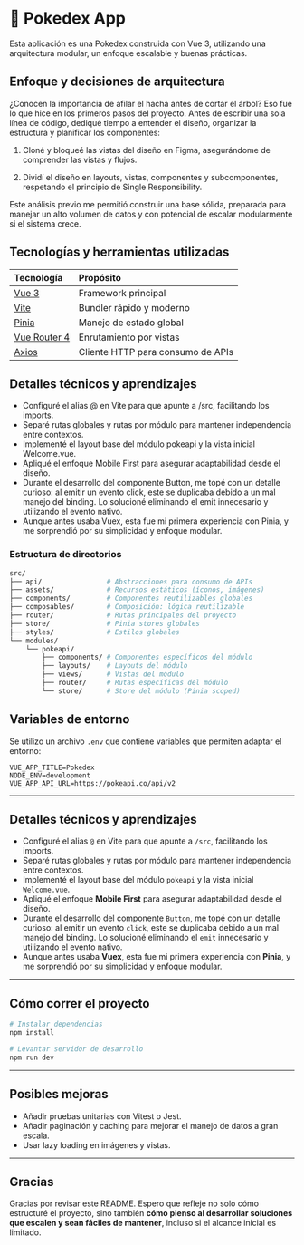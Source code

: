 # 🐉 Pokedex App

 Esta aplicación es una Pokedex construida con Vue 3, utilizando una arquitectura modular, un enfoque escalable y buenas prácticas.

 ## Enfoque y decisiones de arquitectura
¿Conocen la importancia de afilar el hacha antes de cortar el árbol?
Eso fue lo que hice en los primeros pasos del proyecto. Antes de escribir una sola línea de código, dediqué tiempo a entender el diseño, organizar la estructura y planificar los componentes:

1. Cloné y bloqueé las vistas del diseño en Figma, asegurándome de comprender las vistas y flujos.

2. Dividí el diseño en layouts, vistas, componentes y subcomponentes, respetando el principio de Single Responsibility.

Este análisis previo me permitió construir una base sólida, preparada para manejar un alto volumen de datos y con potencial de escalar modularmente si el sistema crece.

## Tecnologías y herramientas utilizadas

| Tecnología                         | Propósito                             |
|:------------------------------------|:----------------------------------------|
| [Vue 3](https://vuejs.org/)        | Framework principal                    |
| [Vite](https://vitejs.dev/)        | Bundler rápido y moderno               |
| [Pinia](https://pinia.vuejs.org/)  | Manejo de estado global                |
| [Vue Router 4](https://router.vuejs.org/) | Enrutamiento por vistas       |
| [Axios](https://axios-http.com/)   | Cliente HTTP para consumo de APIs      |

## Detalles técnicos y aprendizajes

* Configuré el alias @ en Vite para que apunte a /src, facilitando los imports.
* Separé rutas globales y rutas por módulo para mantener independencia entre contextos.
* Implementé el layout base del módulo pokeapi y la vista inicial Welcome.vue.
* Apliqué el enfoque Mobile First para asegurar adaptabilidad desde el diseño.
* Durante el desarrollo del componente Button, me topé con un detalle curioso: al emitir un evento click, este se duplicaba debido a un mal manejo del binding. Lo solucioné eliminando el emit innecesario y utilizando el evento nativo.
* Aunque antes usaba Vuex, esta fue mi primera experiencia con Pinia, y me sorprendió por su simplicidad y enfoque modular.

### Estructura de directorios

```bash
src/
├── api/                # Abstracciones para consumo de APIs
├── assets/             # Recursos estáticos (íconos, imágenes)
├── components/         # Componentes reutilizables globales
├── composables/        # Composición: lógica reutilizable
├── router/             # Rutas principales del proyecto
├── store/              # Pinia stores globales
├── styles/             # Estilos globales
└── modules/
    └── pokeapi/
        ├── components/ # Componentes específicos del módulo
        ├── layouts/    # Layouts del módulo
        ├── views/      # Vistas del módulo
        ├── router/     # Rutas específicas del módulo
        └── store/      # Store del módulo (Pinia scoped)
```

## Variables de entorno

Se utilizo un archivo `.env` que contiene variables que permiten adaptar el entorno:

```env
VUE_APP_TITLE=Pokedex
NODE_ENV=development
VUE_APP_API_URL=https://pokeapi.co/api/v2
```

---

## Detalles técnicos y aprendizajes

- Configuré el alias `@` en Vite para que apunte a `/src`, facilitando los imports.
- Separé rutas globales y rutas por módulo para mantener independencia entre contextos.
- Implementé el layout base del módulo `pokeapi` y la vista inicial `Welcome.vue`.
- Apliqué el enfoque **Mobile First** para asegurar adaptabilidad desde el diseño.
- Durante el desarrollo del componente `Button`, me topé con un detalle curioso: al emitir un evento `click`, este se duplicaba debido a un mal manejo del binding. Lo solucioné eliminando el `emit` innecesario y utilizando el evento nativo.
- Aunque antes usaba **Vuex**, esta fue mi primera experiencia con **Pinia**, y me sorprendió por su simplicidad y enfoque modular.

---

## Cómo correr el proyecto

```bash
# Instalar dependencias
npm install

# Levantar servidor de desarrollo
npm run dev
```

---

## Posibles mejoras

- Añadir pruebas unitarias con Vitest o Jest.
- Añadir paginación y caching para mejorar el manejo de datos a gran escala.
- Usar lazy loading en imágenes y vistas.

---

## Gracias

Gracias por revisar este README. Espero que refleje no solo cómo estructuré el proyecto, sino también **cómo pienso al desarrollar soluciones que escalen y sean fáciles de mantener**, incluso si el alcance inicial es limitado.
